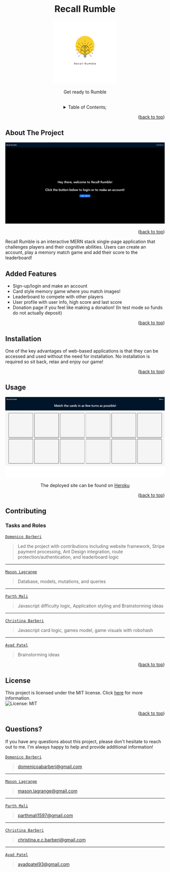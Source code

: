 <a name="readme-top"></a>
 <br />
 <div align="center">
 <h1 align="center">Recall Rumble</h1>
    <a href="https://github.com/Group1Project3/Recall-Rumble">
     <img src="./client/src/assets/images/logo.png" alt="Logo" height="200">
   </a>
    <p align="center">
      Get ready to Rumble
    </p>
  
<br />
<details><summary>Table of Contents;</summary>

* [About the Project](#description) 

* [Added Features](#features)
 
* [Installation](#installation)
 
* [Usage](#usage) 

* [Contributing](#contributing)
 
* [License](#license)

* [Questions](#questions)

</details>
</div>

<p align="right">(<a href="#readme-top">back to top</a>)</p>

<a name="description"></a>
## About The Project

![Screenshot](./client/src/assets/images/recall-rumble-home.jpg)

<p align="right">(<a href="#readme-top">back to top</a>)</p>

Recall Rumble is an interactive MERN stack single-page application that challenges players and their cognitive abilities. Users can create an account, play a memory match game and add their score to the leaderboard!

<a name="features"></a>

## Added Features
- Sign-up/login and make an account
- Card style memory game where you match images!
- Leaderboard to compete with other players
- User profile with user info, high score and last score
- Donation page if you feel like making a donation! (In test mode so funds do not actually deposit)

<p align="right">(<a href="#readme-top">back to top</a>)</p>

<a name="installation"></a>

## Installation

One of the key advantages of web-based applications is that they can be accessed and used without the need for installation. No installation is required so sit back, relax and enjoy our game!

<p align="right">(<a href="#readme-top">back to top</a>)</p>

  <a name="usage"></a>

## Usage


![readme2](./client/src/assets/images/recall-rumble-game.jpg)
   <br />
   <p align="center"> The deployed site can be found on
   <a href="https://recallrumble.herokuapp.com/">Heroku</a>
   </p>

<p align="right">(<a href="#readme-top">back to top</a>)</p>

## Contributing

### Tasks and Roles 
[`Domenico Barberi`](https://github.com/DomenicoBarb)
> Led the project with contributions including website framework, Stripe payment processing, Ant Design integration, route protection/authentication, and leaderboard logic
---
[`Mason Lagrange`](https://github.com/masonlagrange)
> Database, models, mutations, and queries
--- 
[`Parth Mali`](https://github.com/Parth0415)
> Javascript difficulty logic, Application styling and Brainstorming ideas
---
[`Christina Barberi`](https://github.com/Christinaecb)
> Javascript card logic, games model, game visuals with robohash
---
[`Ayad Patel`](https://github.com/AyadPatel)
> Brainstorming ideas

<p align="right">(<a href="#readme-top">back to top</a>)</p>

<a name="license"></a>

## License
This project is licensed under the MIT license. Click [here](https://opensource.org/licenses/MIT) for more information.<br>
![License: MIT](https://img.shields.io/badge/License-MIT-yellow.svg)
  
<p align="right">(<a href="#readme-top">back to top</a>)</p>

<a name="questions"></a>

## Questions?

If you have any questions about this project, please don't hesitate to reach out to me. I'm always happy to help and provide additional information! 

[`Domenico Barberi`](https://github.com/DomenicoBarb)
> domenicoabarberi@gmail.com
---
[`Mason Lagrange`](https://github.com/masonlagrange)
> mason.lagrange@gmail.com
--- 
[`Parth Mali`](https://github.com/Parth0415)
> parthmali1597@gmail.com
---
[`Christina Barberi`](https://github.com/Christinaecb)
> christina.e.c.barberi@gmail.com
---
[`Ayad Patel`](https://github.com/AyadPatel)
> ayadpatel93@gmail.com
